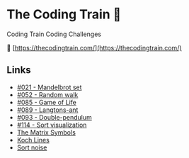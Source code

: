 # The Coding Train 🚂

Coding Train Coding Challenges

🔗 [https://thecodingtrain.com/](https://thecodingtrain.com/)

## Links

- [#021 - Mandelbrot set](https://omegahm.github.io/codingtrain/021-Mandelbrot-set/)
- [#052 - Random walk](https://omegahm.github.io/codingtrain/052-Random-walk/)
- [#085 - Game of Life](https://omegahm.github.io/codingtrain/085-Game-of-Life/)
- [#089 - Langtons-ant](https://omegahm.github.io/codingtrain/089-Langtons-ant/)
- [#093 - Double-pendulum](https://omegahm.github.io/codingtrain/093-Double-pendulum/)
- [#114 - Sort visualization](https://omegahm.github.io/codingtrain/114-Sort-visualization/)
- [The Matrix Symbols](https://omegahm.github.io/codingtrain/The-Matrix/)
- [Koch Lines](https://omegahm.github.io/codingtrain/Koch-lines/)
- [Sort noise](https://omegahm.github.io/codingtrain/Sort-perlin/)
